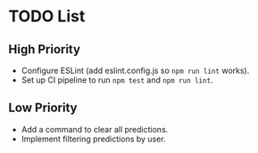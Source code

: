 # TODO List

## High Priority
- Configure ESLint (add eslint.config.js so `npm run lint` works).
- Set up CI pipeline to run `npm test` and `npm run lint`.

## Low Priority
- Add a command to clear all predictions.
- Implement filtering predictions by user.
